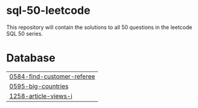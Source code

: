 # sql-50-leetcode
This repository will contain the solutions to all 50 questions in the leetcode SQL 50 series.


# Database
|  |
| ------- |
| [0584-find-customer-referee](https://github.com/MarzukaaZaki/sql-50-leetcode/tree/master/0584-find-customer-referee) |
| [0595-big-countries](https://github.com/MarzukaaZaki/sql-50-leetcode/tree/master/0595-big-countries) |
| [1258-article-views-i](https://github.com/MarzukaaZaki/sql-50-leetcode/tree/master/1258-article-views-i) |